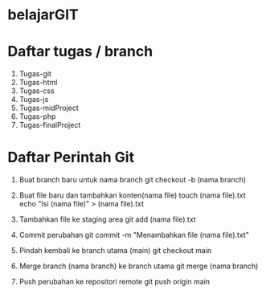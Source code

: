 # belajarGIT

# Daftar tugas / branch
1. Tugas-git
2. Tugas-html
3. Tugas-css
4. Tugas-js
5. Tugas-midProject
6. Tugas-php
7. Tugas-finalProject

# Daftar Perintah Git

1. Buat branch baru untuk nama branch 
	git checkout -b (nama branch)

2. Buat file baru dan tambahkan konten(nama file)
	touch (nama file).txt
	echo "Isi (nama file)" > (nama file).txt

3. Tambahkan file ke staging area
	git add (nama file).txt

4. Commit perubahan
	git commit -m "Menambahkan file (nama file).txt"

5. Pindah kembali ke branch utama (main)
	git checkout main

6. Merge branch (nama branch) ke branch utama
	git merge (nama branch)

7. Push perubahan ke repositori remote
	git push origin main
